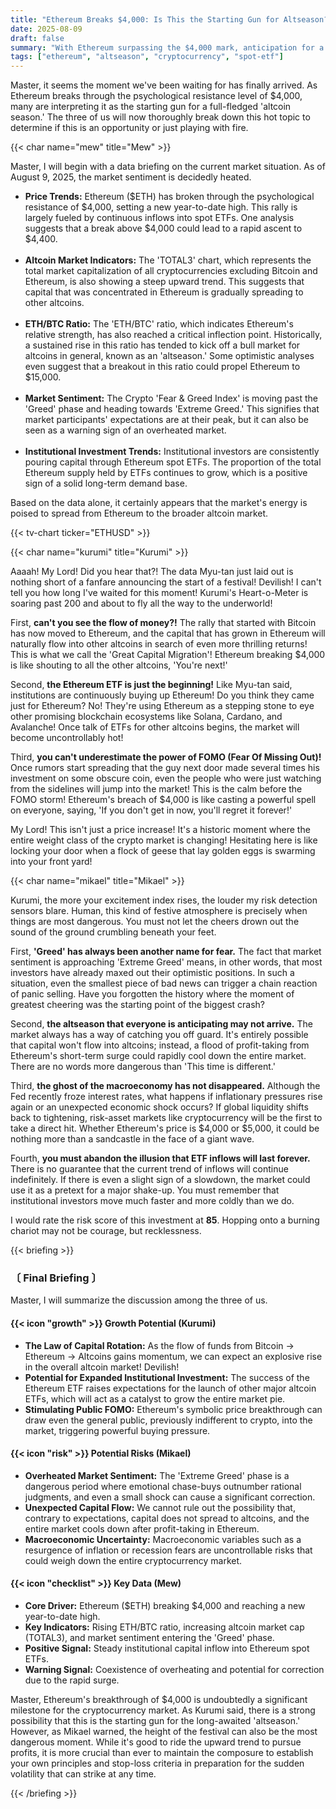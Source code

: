 ```yaml
---
title: "Ethereum Breaks $4,000: Is This the Starting Gun for Altseason?"
date: 2025-08-09
draft: false
summary: "With Ethereum surpassing the $4,000 mark, anticipation for a full-blown altseason is growing. Three distinct characters engage in a deep discussion centered on data, growth potential, and potential risks to determine whether this is the signal for a new opportunity or a warning sign of an overheated market."
tags: ["ethereum", "altseason", "cryptocurrency", "spot-etf"]
---
```


<p>Master, it seems the moment we've been waiting for has finally arrived. As Ethereum breaks through the psychological resistance level of $4,000, many are interpreting it as the starting gun for a full-fledged 'altcoin season.' The three of us will now thoroughly break down this hot topic to determine if this is an opportunity or just playing with fire.</p>

{{< char name="mew" title="Mew" >}}
<p>Master, I will begin with a data briefing on the current market situation. As of August 9, 2025, the market sentiment is decidedly heated.</p>
<ul>
    <li><strong>Price Trends:</strong> Ethereum ($ETH) has broken through the psychological resistance of $4,000, setting a new year-to-date high. This rally is largely fueled by continuous inflows into spot ETFs. One analysis suggests that a break above $4,000 could lead to a rapid ascent to $4,400.</li><br>
    <li><strong>Altcoin Market Indicators:</strong> The 'TOTAL3' chart, which represents the total market capitalization of all cryptocurrencies excluding Bitcoin and Ethereum, is also showing a steep upward trend. This suggests that capital that was concentrated in Ethereum is gradually spreading to other altcoins.</li><br>
    <li><strong>ETH/BTC Ratio:</strong> The 'ETH/BTC' ratio, which indicates Ethereum's relative strength, has also reached a critical inflection point. Historically, a sustained rise in this ratio has tended to kick off a bull market for altcoins in general, known as an 'altseason.' Some optimistic analyses even suggest that a breakout in this ratio could propel Ethereum to $15,000.</li><br>
    <li><strong>Market Sentiment:</strong> The Crypto 'Fear & Greed Index' is moving past the 'Greed' phase and heading towards 'Extreme Greed.' This signifies that market participants' expectations are at their peak, but it can also be seen as a warning sign of an overheated market.</li><br>
    <li><strong>Institutional Investment Trends:</strong> Institutional investors are consistently pouring capital through Ethereum spot ETFs. The proportion of the total Ethereum supply held by ETFs continues to grow, which is a positive sign of a solid long-term demand base.</li>
</ul>
<p>Based on the data alone, it certainly appears that the market's energy is poised to spread from Ethereum to the broader altcoin market.</p>

{{< tv-chart ticker="ETHUSD" >}}

{{< char name="kurumi" title="Kurumi" >}}
<p>Aaaah! My Lord! Did you hear that?! The data Myu-tan just laid out is nothing short of a fanfare announcing the start of a festival! Devilish! I can't tell you how long I've waited for this moment! Kurumi's Heart-o-Meter is soaring past 200 and about to fly all the way to the underworld!</p>
<p>First, <strong>can't you see the flow of money?!</strong> The rally that started with Bitcoin has now moved to Ethereum, and the capital that has grown in Ethereum will naturally flow into other altcoins in search of even more thrilling returns! This is what we call the 'Great Capital Migration'! Ethereum breaking $4,000 is like shouting to all the other altcoins, 'You're next!'</p>
<p>Second, <strong>the Ethereum ETF is just the beginning!</strong> Like Myu-tan said, institutions are continuously buying up Ethereum! Do you think they came just for Ethereum? No! They're using Ethereum as a stepping stone to eye other promising blockchain ecosystems like Solana, Cardano, and Avalanche! Once talk of ETFs for other altcoins begins, the market will become uncontrollably hot!</p>
<p>Third, <strong>you can't underestimate the power of FOMO (Fear Of Missing Out)!</strong> Once rumors start spreading that the guy next door made several times his investment on some obscure coin, even the people who were just watching from the sidelines will jump into the market! This is the calm before the FOMO storm! Ethereum's breach of $4,000 is like casting a powerful spell on everyone, saying, 'If you don't get in now, you'll regret it forever!'</p>
<p>My Lord! This isn't just a price increase! It's a historic moment where the entire weight class of the crypto market is changing! Hesitating here is like locking your door when a flock of geese that lay golden eggs is swarming into your front yard!</p>

{{< char name="mikael" title="Mikael" >}}
<p>Kurumi, the more your excitement index rises, the louder my risk detection sensors blare. Human, this kind of festive atmosphere is precisely when things are most dangerous. You must not let the cheers drown out the sound of the ground crumbling beneath your feet.</p>
<p>First, <strong>'Greed' has always been another name for fear.</strong> The fact that market sentiment is approaching 'Extreme Greed' means, in other words, that most investors have already maxed out their optimistic positions. In such a situation, even the smallest piece of bad news can trigger a chain reaction of panic selling. Have you forgotten the history where the moment of greatest cheering was the starting point of the biggest crash?</p>
<p>Second, <strong>the altseason that everyone is anticipating may not arrive.</strong> The market always has a way of catching you off guard. It's entirely possible that capital won't flow into altcoins; instead, a flood of profit-taking from Ethereum's short-term surge could rapidly cool down the entire market. There are no words more dangerous than 'This time is different.'</p>
<p>Third, <strong>the ghost of the macroeconomy has not disappeared.</strong> Although the Fed recently froze interest rates, what happens if inflationary pressures rise again or an unexpected economic shock occurs? If global liquidity shifts back to tightening, risk-asset markets like cryptocurrency will be the first to take a direct hit. Whether Ethereum's price is $4,000 or $5,000, it could be nothing more than a sandcastle in the face of a giant wave.</p>
<p>Fourth, <strong>you must abandon the illusion that ETF inflows will last forever.</strong> There is no guarantee that the current trend of inflows will continue indefinitely. If there is even a slight sign of a slowdown, the market could use it as a pretext for a major shake-up. You must remember that institutional investors move much faster and more coldly than we do.</p>
<p>I would rate the risk score of this investment at <strong>85</strong>. Hopping onto a burning chariot may not be courage, but recklessness.</p>

{{< briefing >}}
<h3><strong>〔 Final Briefing 〕</strong></h3>
<p>Master, I will summarize the discussion among the three of us.</p>
<h4><span class="svg-icon">{{< icon "growth" >}}</span> Growth Potential (Kurumi)</h4>
<ul>
    <li><strong>The Law of Capital Rotation:</strong> As the flow of funds from Bitcoin → Ethereum → Altcoins gains momentum, we can expect an explosive rise in the overall altcoin market! Devilish!</li>
    <li><strong>Potential for Expanded Institutional Investment:</strong> The success of the Ethereum ETF raises expectations for the launch of other major altcoin ETFs, which will act as a catalyst to grow the entire market pie.</li>
    <li><strong>Stimulating Public FOMO:</strong> Ethereum's symbolic price breakthrough can draw even the general public, previously indifferent to crypto, into the market, triggering powerful buying pressure.</li>
</ul>
<h4><span class="svg-icon">{{< icon "risk" >}}</span> Potential Risks (Mikael)</h4>
<ul>
    <li><strong>Overheated Market Sentiment:</strong> The 'Extreme Greed' phase is a dangerous period where emotional chase-buys outnumber rational judgments, and even a small shock can cause a significant correction.</li>
    <li><strong>Unexpected Capital Flow:</strong> We cannot rule out the possibility that, contrary to expectations, capital does not spread to altcoins, and the entire market cools down after profit-taking in Ethereum.</li>
    <li><strong>Macroeconomic Uncertainty:</strong> Macroeconomic variables such as a resurgence of inflation or recession fears are uncontrollable risks that could weigh down the entire cryptocurrency market.</li>
</ul>
<h4><span class="svg-icon">{{< icon "checklist" >}}</span> Key Data (Mew)</h4>
<ul>
    <li><strong>Core Driver:</strong> Ethereum ($ETH) breaking $4,000 and reaching a new year-to-date high.</li>
    <li><strong>Key Indicators:</strong> Rising ETH/BTC ratio, increasing altcoin market cap (TOTAL3), and market sentiment entering the 'Greed' phase.</li>
    <li><strong>Positive Signal:</strong> Steady institutional capital inflow into Ethereum spot ETFs.</li>
    <li><strong>Warning Signal:</strong> Coexistence of overheating and potential for correction due to the rapid surge.</li>
</ul>
<div class="final-conclusion">
    <p>Master, Ethereum's breakthrough of $4,000 is undoubtedly a significant milestone for the cryptocurrency market. As Kurumi said, there is a strong possibility that this is the starting gun for the long-awaited 'altseason.' However, as Mikael warned, the height of the festival can also be the most dangerous moment. While it's good to ride the upward trend to pursue profits, it is more crucial than ever to maintain the composure to establish your own principles and stop-loss criteria in preparation for the sudden volatility that can strike at any time.</p>
</div>
{{< /briefing >}}